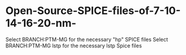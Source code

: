 # Open-Source-SPICE-files-of-7-10-14-16-20-nm-
Select BRANCH:PTM-MG for the necessary "hp" SPICE files
Select BRANCH:PTM-MG lstp for the necessary lstp Spice files

